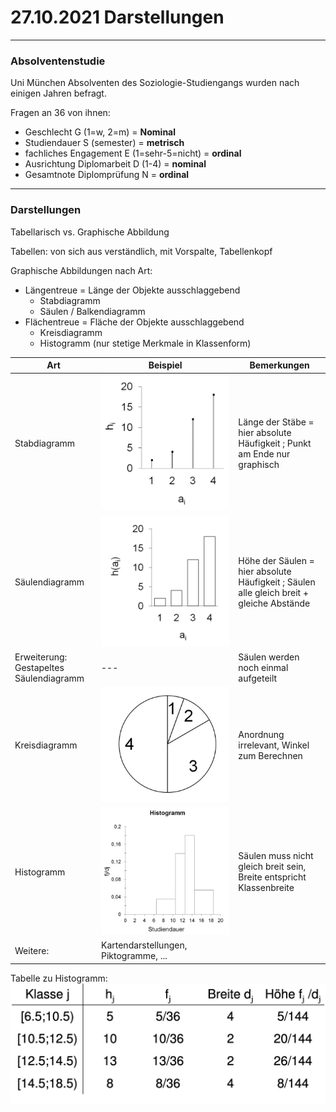 # 27.10.2021  Darstellungen





---

### Absolventenstudie

Uni München Absolventen des Soziologie-Studiengangs wurden nach einigen Jahren befragt.

Fragen an 36 von ihnen:

- Geschlecht G (1=w, 2=m) = **Nominal**
- Studiendauer S (semester) = **metrisch**
- fachliches Engagement E (1=sehr-5=nicht) = **ordinal**
- Ausrichtung Diplomarbeit D (1-4) = **nominal**
- Gesamtnote Diplomprüfung N = **ordinal**

---



### Darstellungen

Tabellarisch vs. Graphische Abbildung

Tabellen: von sich aus verständlich, mit Vorspalte, Tabellenkopf 

Graphische Abbildungen nach Art:

- Längentreue = Länge der Objekte ausschlaggebend
    - Stabdiagramm
    - Säulen / Balkendiagramm
- Flächentreue = Fläche der Objekte ausschlaggebend
    - Kreisdiagramm
    - Histogramm (nur stetige Merkmale in Klassenform)

| Art                                     | Beispiel                                          | Bemerkungen                                                  |
| --------------------------------------- | ------------------------------------------------- | ------------------------------------------------------------ |
| Stabdiagramm                            | ![21-10-27-13-36](../images/21-10-27-13-36.png)   | Länge der Stäbe = hier absolute Häufigkeit ; Punkt am Ende nur graphisch |
| Säulendiagramm                          | ![21-10-27-13-47](../images/21-10-27-13-47.png)   | Höhe der Säulen = hier absolute Häufigkeit ; Säulen alle gleich breit + gleiche Abstände |
| Erweiterung: Gestapeltes Säulendiagramm | ---                                               | Säulen werden noch einmal aufgeteilt                         |
| Kreisdiagramm                           | ![2021-10-27-14-21](../images/21-10-27-14-21.jpg) | Anordnung irrelevant, Winkel zum Berechnen                   |
| Histogramm                              | ![2021-10-27-14-28](../images/21-10-27-14-28.jpg) | Säulen muss nicht gleich breit sein, Breite entspricht Klassenbreite |
| Weitere:                                | Kartendarstellungen, Piktogramme, ...             |                                                              |

Tabelle zu Histogramm: ![2021-10-27-14-30](../images/21-10-27-14-30.jpg)

